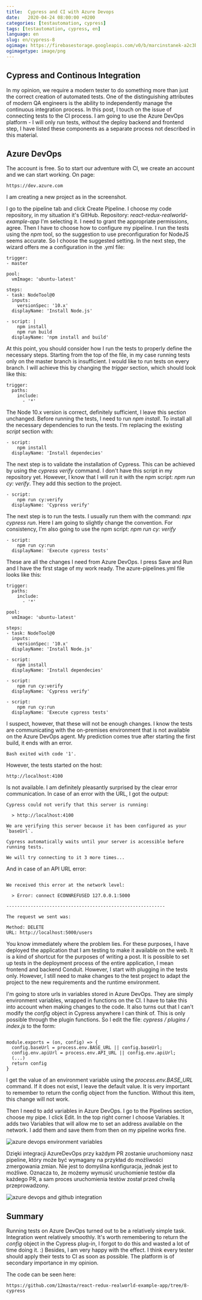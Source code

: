 ```yaml
---
title:  Cypress and CI with Azure Devops
date:   2020-04-24 08:00:00 +0200
categories: [testautomation, cypress]
tags: [testautomation, cypress, en]
language: en
slug: en/cypress-8
ogimage: https://firebasestorage.googleapis.com/v0/b/marcinstanek-a2c3b.appspot.com/o/2020-04-13-cypress-and-ci%2Fpost_cover.png?alt=media&token=582925ff-bf77-4edb-96f7-341c5a06668d
ogimagetype: image/png
---
```


## Cypress and Continous Integration

In my opinion, we require a modern tester to do something more than just the correct creation of automated tests. One of the distinguishing attributes of modern QA engineers is the ability to independently manage the continuous integration process. In this post, I touch on the issue of connecting tests to the CI process. I am going to use the Azure DevOps platform - I will only run tests, without the deploy backend and frontend step, I have listed these components as a separate process not described in this material.

## Azure DevOps

The account is free. So to start our adventure with CI, we create an account and we can start working. On page:

    https://dev.azure.com

I am creating a new project as in the screenshot.

I go to the pipeline tab and click Create Pipeline. I choose my code repository, in my situation it's GitHub. Repository: _react-redux-realworld-example-app_ I'm selecting it. I need to grant the appropriate permissions, agree. Then I have to choose how to configure my pipeline. I run the tests using the _npm_ tool, so the suggestion to use preconfiguration for NodeJS seems accurate. So I choose the suggested setting. In the next step, the wizard offers me a configuration in the .yml file:

```
trigger:
- master

pool:
  vmImage: 'ubuntu-latest'

steps:
- task: NodeTool@0
  inputs:
    versionSpec: '10.x'
  displayName: 'Install Node.js'

- script: |
    npm install
    npm run build
  displayName: 'npm install and build'
```

At this point, you should consider how I run the tests to properly define the necessary steps. Starting from the top of the file, in my case running tests only on the master branch is insufficient. I would like to run tests on every branch. I will achieve this by changing the _trigger_ section, which should look like this:

```
trigger:
  paths:
    include:
      - '*'
```

The Node 10.x version is correct, definitely sufficient, I leave this section unchanged. Before running the tests, I need to run _npm install_. To install all the necessary dependencies to run the tests. I'm replacing the existing _script_ section with:
```
- script:
    npm install
  displayName: 'Install dependecies'  
```

The next step is to validate the installation of Cypress. This can be achieved by using the _cypress verify_ command. I don't have this script in my repository yet. However, I know that I will run it with the npm script: _npm run cy: verify_. They add this section to the project.

```
- script:
    npm run cy:verify
  displayName: 'Cypress verify'
```

The next step is to run the tests. I usually run them with the command: _npx cypress run_. Here I am going to slightly change the convention. For consistency, I'm also going to use the npm script: _npm run cy: verify_

```
- script:
    npm run cy:run
  displayName: 'Execute cypress tests'
```

These are all the changes I need from Azure DevOps. I press Save and Run and I have the first stage of my work ready. The azure-pipelines.yml file looks like this:

```
trigger:
  paths:
    include:
      - '*'

pool:
  vmImage: 'ubuntu-latest'

steps:
- task: NodeTool@0
  inputs:
    versionSpec: '10.x'
  displayName: 'Install Node.js'

- script:
    npm install
  displayName: 'Install dependecies'  

- script:
    npm run cy:verify
  displayName: 'Cypress verify'

- script:
    npm run cy:run
  displayName: 'Execute cypress tests'
```

I suspect, however, that these will not be enough changes. I know the tests are communicating with the on-premises environment that is not available on the Azure DevOps agent. My prediction comes true after starting the first build, it ends with an error.

    Bash exited with code '1'.

However, the tests started on the host:

    http://localhost:4100

Is not available. I am definitely pleasantly surprised by the clear error communication. In case of an error with the URL, I got the output:

```
Cypress could not verify that this server is running:

  > http://localhost:4100

We are verifying this server because it has been configured as your `baseUrl`.

Cypress automatically waits until your server is accessible before running tests.

We will try connecting to it 3 more times...
```

And in case of an API URL error:

```

We received this error at the network level:

  > Error: connect ECONNREFUSED 127.0.0.1:5000

-----------------------------------------------------------

The request we sent was:

Method: DELETE
URL: http://localhost:5000/users
```

You know immediately where the problem lies. For these purposes, I have deployed the application that I am testing to make it available on the web. It is a kind of shortcut for the purposes of writing a post. It is possible to set up tests in the deployment process of the entire application, I mean frontend and backend Conduit. However, I start with plugging in the tests only. However, I still need to make changes to the test project to adapt the project to the new requirements and the runtime environment.

I'm going to store urls in variables stored in Azure DevOps. They are simply environment variables, wrapped in functions on the CI. I have to take this into account when making changes to the code. It also turns out that I can't modify the _config_ object in Cypress anywhere I can think of. This is only possible through the plugin functions. So I edit the file: _cypress / plugins / index.js_ to the form:

```

module.exports = (on, config) => {
  config.baseUrl = process.env.BASE_URL || config.baseUrl;
  config.env.apiUrl = process.env.API_URL || config.env.apiUrl;
  (...)
  return config
}
```

I get the value of an environment variable using the _process.env.BASE_URL_ command. If it does not exist, I leave the default value. It is very important to remember to return the config object from the function. Without this item, this change will not work.

Then I need to add variables in Azure DevOps. I go to the Pipelines section, choose my pipe. I click Edit. In the top right corner I choose Variables. It adds two Variables that will allow me to set an address available on the network. I add them and save them from then on my pipeline works fine.

![azure devops environment variables](https://firebasestorage.googleapis.com/v0/b/marcinstanek-a2c3b.appspot.com/o/2020-04-13-cypress-and-ci%2Fcypress-8-1.png?alt=media&token=32482f6d-483d-4e3a-b6c9-d613a035be69)

Dzięki integracji AzureDevOps przy każdym PR zostanie uruchomiony nasz pipeline, który może być wymagany na przykład do możliwości zmergowania zmian. Nie jest to domyślna konfiguracja, jednak jest to możliwe. Oznacza to, że możemy wymusić uruchomienie testów dla każdego PR, a sam proces uruchomienia testów został przed chwilą przeprowadzony.

![azure devops and github integration](https://firebasestorage.googleapis.com/v0/b/marcinstanek-a2c3b.appspot.com/o/2020-04-13-cypress-and-ci%2Fcypress-8-2.png?alt=media&token=8fe77ccd-55d3-4207-a2d9-00bcd9686f2c)

## Summary

Running tests on Azure DevOps turned out to be a relatively simple task. Integration went relatively smoothly. It's worth remembering to return the _config_ object in the Cypress plug-in, I forgot to do this and wasted a lot of time doing it. :) Besides, I am very happy with the effect. I think every tester should apply their tests to CI as soon as possible. The platform is of secondary importance in my opinion.

The code can be seen here:

    https://github.com/12masta/react-redux-realworld-example-app/tree/8-cypress

